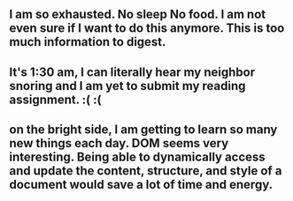 ## I am so exhausted. No sleep No food. I am not even sure if I want to do this anymore. This is too much information to digest.

## It's 1:30 am, I can literally hear my neighbor snoring and I am yet to submit my reading assignment. :( :(

## on the bright side, I am getting to learn so many new things each day. DOM seems very interesting. Being able to dynamically access and update the content, structure, and style of a document would save a lot of time and energy.    
